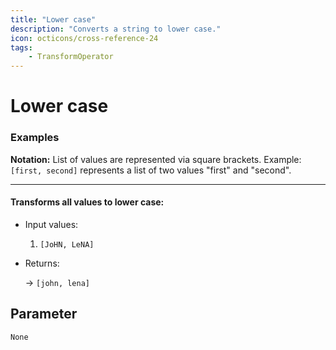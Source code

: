 ```yaml
---
title: "Lower case"
description: "Converts a string to lower case."
icon: octicons/cross-reference-24
tags: 
    - TransformOperator
---
```

# Lower case
<!-- This file was generated - DO NOT CHANGE IT MANUALLY -->




### Examples

**Notation:** List of values are represented via square brackets. Example: `[first, second]` represents a list of two values "first" and "second".

---
#### Transforms all values to lower case:

* Input values:
  1. `[JoHN, LeNA]`

* Returns:

  → `[john, lena]`




## Parameter

`None`